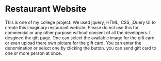 # Restaurant Website
This is one of my college project. We used jquery, HTML, CSS, jQuery UI to create this imaginary restaurant website. 
Please do not use this for commercial or any other purpose without consent of all the developers.
I desgined the gift page.
One can select the available image for the gift card or even upload there own picture for the gift card.
You can enter the denomination or select one by clicking the button.
you can send gift card to one or more person at once.
